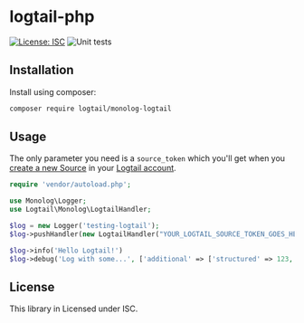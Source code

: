 # logtail-php

[![License: ISC](https://img.shields.io/badge/License-ISC-blue.svg)](https://opensource.org/licenses/ISC) ![Unit tests](https://github.com/logtail/logtail-php/actions/workflows/main.yml/badge.svg)

## Installation

Install using composer:

```bash
composer require logtail/monolog-logtail  
```

## Usage

The only parameter you need is a `source_token` which you'll get when you [create a new Source](https://logtail.com/team/0/sources) in your [Logtail account](https://logtail.com).

```php
require 'vendor/autoload.php';

use Monolog\Logger;
use Logtail\Monolog\LogtailHandler;

$log = new Logger('testing-logtail');
$log->pushHandler(new LogtailHandler("YOUR_LOGTAIL_SOURCE_TOKEN_GOES_HERE"));

$log->info('Hello Logtail!')
$log->debug('Log with some...', ['additional' => ['structured' => 123, 'logs' => true]]);
```

## License

This library in Licensed under ISC.

